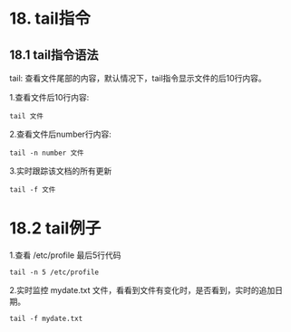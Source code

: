 # 18. tail指令

## 18.1 tail指令语法
tail: 查看文件尾部的内容，默认情况下，tail指令显示文件的后10行内容。

1.查看文件后10行内容:
```shell script
tail 文件
```

2.查看文件后number行内容:
```shell script
tail -n number 文件
```

3.实时跟踪该文档的所有更新
```shell script
tail -f 文件
```

# 18.2 tail例子
1.查看 /etc/profile 最后5行代码

```shell script
tail -n 5 /etc/profile
```

2.实时监控 mydate.txt 文件，看看到文件有变化时，是否看到，实时的追加日期。

```shell script
tail -f mydate.txt
```